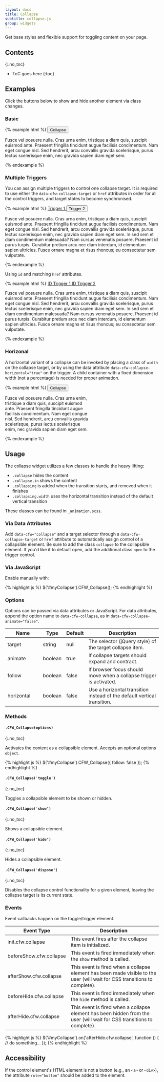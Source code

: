 ```yaml
---
layout: docs
title: Collapse
subtitle: collapse.js
group: widgets
---
```


Get base styles and flexible support for toggling content on your page.

## Contents
{:.no_toc}

* ToC goes here
{:toc}

## Examples

Click the buttons below to show and hide another element via class changes.

### Basic

{% example html %}
<button type="button" class="btn btn-outline-primary" data-cfw="collapse" data-cfw-collapse-target="#collapseEx1">Collapse <span class="caret"></span></button>
<div id="collapseEx1" class="collapse">
    <p>Fusce vel posuere nulla. Cras urna enim, tristique a diam quis, suscipit euismod ante. Praesent fringilla tincidunt augue facilisis condimentum. Nam eget congue nisl. Sed hendrerit, arcu convallis gravida scelerisque, purus lectus scelerisque enim, nec gravida sapien diam eget sem.</p>
</div>
{% endexample %}


### Multiple Triggers

You can assign multiple triggers to control one collapse target. It is required to use either the `data-cfw-collapse-target` or `href` attributes in order for all the control triggers, and target states to become synchronised.

{% example html %}
<a href="#" role="button" class="btn btn-outline-primary" data-cfw="collapse" data-cfw-collapse-target="#multi-collapse">Trigger 1 <span class="caret"></span></a>
<button type="button" class="btn btn-outline-primary" data-cfw="collapse" data-cfw-collapse-target="#multi-collapse">Trigger 2 <span class="caret"></span></button>
<div id="multi-collapse">
    <p>Fusce vel posuere nulla. Cras urna enim, tristique a diam quis, suscipit euismod ante. Praesent fringilla tincidunt augue facilisis condimentum. Nam eget congue nisl. Sed hendrerit, arcu convallis gravida scelerisque, purus lectus scelerisque enim, nec gravida sapien diam eget sem. In sed sem et diam condimentum malesuada? Nam cursus venenatis posuere. Praesent id purus turpis. Curabitur pretium arcu nec diam interdum, id elementum sapien ultricies. Fusce ornare magna et risus rhoncus; eu consectetur sem vulputate.</p>
</div>
{% endexample %}

Using `id` and matching `href` attributes.

{% example html %}
<a href="#href-collapse" role="button" class="btn btn-outline-primary" data-cfw="collapse">ID Trigger 1 <span class="caret"></span></a>
<a href="#href-collapse" role="button" class="btn btn-outline-primary" data-cfw="collapse">ID Trigger 2 <span class="caret"></span></a>
<div id="href-collapse" class="collapse">
    <p>Fusce vel posuere nulla. Cras urna enim, tristique a diam quis, suscipit euismod ante. Praesent fringilla tincidunt augue facilisis condimentum. Nam eget congue nisl. Sed hendrerit, arcu convallis gravida scelerisque, purus lectus scelerisque enim, nec gravida sapien diam eget sem. In sed sem et diam condimentum malesuada? Nam cursus venenatis posuere. Praesent id purus turpis. Curabitur pretium arcu nec diam interdum, id elementum sapien ultricies. Fusce ornare magna et risus rhoncus; eu consectetur sem vulputate.</p>
</div>
{% endexample %}


### Horizonal

A horizontal variant of a collapse can be invoked by placing a class of `width` on the collapse target, or by using the data attribute `data-cfw-collapse-horizontal="true"` on the trigger.  A child container with a fixed dimension width (not a percentage) is needed for proper animation.

{% example html %}
<button type="button" class="btn btn-outline-primary" data-cfw="collapse" data-cfw-collapse-target="#collapseEx2" data-cfw-collapse-horizontal="true">Collapse <span class="caret"></span></button>
<div id="collapseEx2" class="collapse width">
    <div style="width: 20em">
        <p>Fusce vel posuere nulla. Cras urna enim, tristique a diam quis, suscipit euismod ante. Praesent fringilla tincidunt augue facilisis condimentum. Nam eget congue nisl. Sed hendrerit, arcu convallis gravida scelerisque, purus lectus scelerisque enim, nec gravida sapien diam eget sem.</p>
    </div>
</div>
{% endexample %}

## Usage

The collapse widget utilizes a few classes to handle the heavy lifting:

* `.collapse` hides the content
* `.collapse.in` shows the content
* `.collapsing` is added when the transition starts, and removed when it finishes
* `.collapsing.width` uses the horizontal transition instead of the default vertical transition

These classes can be found in `_animation.scss`.

### Via Data Attributes

Add `data-cfw="collapse"` and a target selector through a `data-cfw-collapse-target` or `href` attribute to automatically assign control of a collapsible element.
Be sure to add the class `collapse` to the collapsible element.
If you'd like it to default open, add the additional class `open` to the trigger control.

### Via JavaScript

Enable manually with:

{% highlight js %}
$('#myCollapse').CFW_Collapse();
{% endhighlight %}

### Options

Options can be passed via data attributes or JavaScript. For data attributes, append the option name to `data-cfw-collapse`, as in `data-cfw-collapse-animate="false"`.

<table class="table table-scroll table-bordered table-striped">
<thead>
    <tr>
        <th style="width: 100px;">Name</th>
        <th style="width: 50px;">Type</th>
        <th style="width: 50px;">Default</th>
        <th>Description</th>
    </tr>
</thead>
<tbody>
    <tr>
        <td>target</td>
        <td>string</td>
        <td>null</td>
        <td>The selector (jQuery style) of the target collapse item.</td>
    </tr>
    <tr>
        <td>animate</td>
        <td>boolean</td>
        <td>true</td>
        <td>If collapse targets should expand and contract.</td>
    </tr>
    <tr>
        <td>follow</td>
        <td>boolean</td>
        <td>false</td>
        <td>If browser focus should move when a collapse trigger is activated.</td>
    </tr>
    <tr>
        <td>horizontal</td>
        <td>boolean</td>
        <td>false</td>
        <td>Use a horizontal transition instead of the default vertical transition.</td>
    </tr>
</tbody>
</table>

### Methods

#### `.CFW_Collapse(options)`
{:.no_toc}

Activates the content as a collapsible element. Accepts an optional options `object`.

{% highlight js %}
$('#myCollapse').CFW_Collapse({
    follow: false
});
{% endhighlight %}

#### `.CFW_Collapse('toggle')`
{:.no_toc}

Toggles a collapsible element to be shown or hidden.

#### `.CFW_Collapse('show')`
{:.no_toc}

Shows a collapsible element.

#### `.CFW_Collapse('hide')`
{:.no_toc}

Hides a collapsible element.

#### `.CFW_Collapse('dispose')`
{:.no_toc}

Disables the collapse control functionality for a given element, leaving the collapse target is its current state.


### Events

Event callbacks happen on the toggle/trigger element.

<table class="table table-scroll table-bordered table-striped">
<thead>
    <tr>
        <th style="width: 150px;">Event Type</th>
        <th>Description</th>
    </tr>
</thead>
<tbody>
    <tr>
        <td>init.cfw.collapse</td>
        <td>This event fires after the collapse item is initialized.</td>
    </tr>
    <tr>
        <td>beforeShow.cfw.collapse</td>
        <td>This event is fired immediately when the <code>show</code> method is called.</td>
    </tr>
    <tr>
        <td>afterShow.cfw.collapse</td>
        <td>This event is fired when a collapse element has been made visible to the user (will wait for CSS transitions to complete).</td>
    </tr>
    <tr>
        <td>beforeHide.cfw.collapse</td>
        <td>This event is fired immediately when the <code>hide</code> method is called.</td>
    </tr>
    <tr>
        <td>afterHide.cfw.collapse</td>
        <td>This event is fired when a collapse element has been hidden from the user (will wait for CSS transitions to complete).</td>
    </tr>
</tbody>
</table>

{% highlight js %}
$('#myCollapse').on('afterHide.cfw.collapse', function () {
  // do something...
});
{% endhighlight %}

## Accessibility

If the control element's HTML element is not a button (e.g., an `<a>` or `<div>`), the attribute `role="button"` should be added to the element.